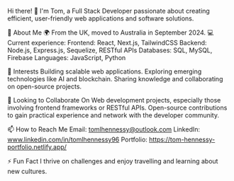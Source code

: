
Hi there! 👋
I'm Tom, a Full Stack Developer passionate about creating efficient, user-friendly web applications and software solutions.

🌱 About Me
🌍 From the UK, moved to Australia in September 2024.
💻 Current experience:
Frontend: React, Next.js, TailwindCSS
Backend: Node.js, Express.js, Sequelize, RESTful APIs
Databases: SQL, MySQL, Firebase
Languages: JavaScript, Python

👀 Interests
Building scalable web applications.
Exploring emerging technologies like AI and blockchain.
Sharing knowledge and collaborating on open-source projects.

💞️ Looking to Collaborate On
Web development projects, especially those involving frontend frameworks or RESTful APIs.
Open-source contributions to gain practical experience and network with the developer community.

📫 How to Reach Me
Email: tomlhennessy@outlook.com
LinkedIn: www.linkedin.com/in/tomlhennessy96
Portfolio: https://tom-hennessy-portfolio.netlify.app/

⚡ Fun Fact
I thrive on challenges and enjoy travelling and learning about new cultures.
